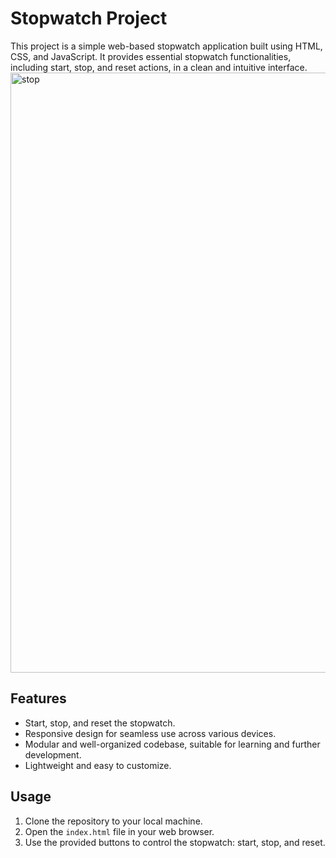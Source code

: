 # Stopwatch Project

This project is a simple web-based stopwatch application built using HTML, CSS, and JavaScript. It provides essential stopwatch functionalities, including start, stop, and reset actions, in a clean and intuitive interface.
<br>
<a href="https://ibb.co/gWKDd8D"><img src="https://i.ibb.co/gWKDd8D/stop.png" alt="stop" border="0" width="960"></a>
## Features

- Start, stop, and reset the stopwatch.
- Responsive design for seamless use across various devices.
- Modular and well-organized codebase, suitable for learning and further development.
- Lightweight and easy to customize.

## Usage

1. Clone the repository to your local machine.
2. Open the `index.html` file in your web browser.
3. Use the provided buttons to control the stopwatch: start, stop, and reset.
